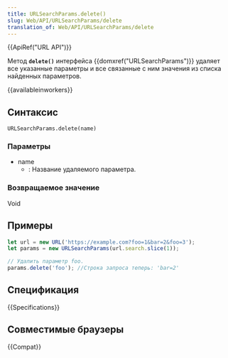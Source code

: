 ```yaml
---
title: URLSearchParams.delete()
slug: Web/API/URLSearchParams/delete
translation_of: Web/API/URLSearchParams/delete
---
```

{{ApiRef("URL API")}}

Метод **`delete()`** интерфейса {{domxref("URLSearchParams")}} удаляет все указанные параметры и все связанные с ним значения из списка найденных параметров.

{{availableinworkers}}

## Синтаксис

```
URLSearchParams.delete(name)
```

### Параметры

- name
  - : Название удаляемого параметра.

### Возвращаемое значение

Void

## Примеры

```js
let url = new URL('https://example.com?foo=1&bar=2&foo=3');
let params = new URLSearchParams(url.search.slice(1));

// Удалить параметр foo.
params.delete('foo'); //Строка запроса теперь: 'bar=2'
```

## Спецификация

{{Specifications}}

## Совместимые браузеры

{{Compat}}
